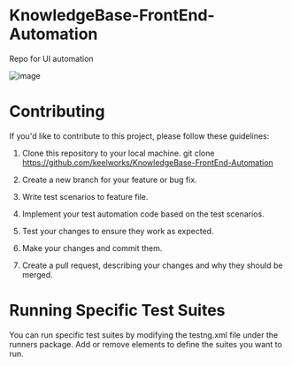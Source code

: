 # KnowledgeBase-FrontEnd-Automation
Repo for UI automation



![image](https://github.com/keelworks/KnowledgeBase-FrontEnd-Automation/assets/138544729/5226921c-293a-41e6-b85d-dc792ee2cc84)


# Contributing

If you'd like to contribute to this project, please follow these guidelines: 

1. Clone this repository to your local machine. git clone https://github.com/keelworks/KnowledgeBase-FrontEnd-Automation

2. Create a new branch for your feature or bug fix.

3. Write test scenarios to feature file.

4. Implement your test automation code based on the test scenarios.

5. Test your changes to ensure they work as expected.

6. Make your changes and commit them.

7. Create a pull request, describing your changes and why they should be merged.

# Running Specific Test Suites
You can run specific test suites by modifying the testng.xml file under the runners package. Add or remove elements to define the suites you want to run.
